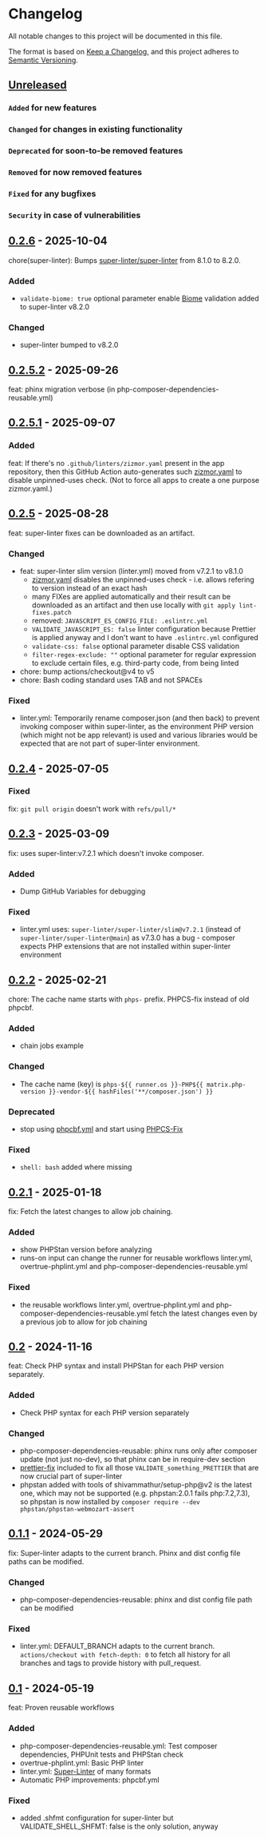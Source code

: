 # Changelog

All notable changes to this project will be documented in this file.

The format is based on [Keep a Changelog](https://keepachangelog.com/en/1.0.0/),
and this project adheres to [Semantic Versioning](https://semver.org/spec/v2.0.0.html).

## [Unreleased]

### `Added` for new features

### `Changed` for changes in existing functionality

### `Deprecated` for soon-to-be removed features

### `Removed` for now removed features

### `Fixed` for any bugfixes

### `Security` in case of vulnerabilities

## [0.2.6] - 2025-10-04

chore(super-linter): Bumps [super-linter/super-linter](https://github.com/super-linter/super-linter) from 8.1.0 to 8.2.0.

### Added

- `validate-biome: true` optional parameter enable [Biome](https://biomejs.dev/) validation added to super-linter v8.2.0

### Changed

- super-linter bumped to v8.2.0

## [0.2.5.2] - 2025-09-26

feat: phinx migration verbose (in php-composer-dependencies-reusable.yml)

## [0.2.5.1] - 2025-09-07

### Added

feat: If there's no `.github/linters/zizmor.yaml` present in the app repository, then this GitHub Action auto-generates such [zizmor.yaml](.github/linters/zizmor.yaml) to disable unpinned-uses check. (Not to force all apps to create a one purpose zizmor.yaml.)

## [0.2.5] - 2025-08-28

feat: super-linter fixes can be downloaded as an artifact.

### Changed

- feat: super-linter slim version (linter.yml) moved from v7.2.1 to v8.1.0
  - [zizmor.yaml](.github/linters/zizmor.yaml) disables the unpinned-uses check - i.e. allows refering to version instead of an exact hash
  - many FIXes are applied automatically and their result can be downloaded as an artifact and then use locally with `git apply lint-fixes.patch`
  - removed: `JAVASCRIPT_ES_CONFIG_FILE: .eslintrc.yml`
  - `VALIDATE_JAVASCRIPT_ES: false` linter configuration because Prettier is applied anyway and I don't want to have `.eslintrc.yml` configured
  - `validate-css: false` optional parameter disable CSS validation
  - `filter-regex-exclude: ""` optional parameter for regular expression to exclude certain files, e.g. third-party code, from being linted
- chore: bump actions/checkout@v4 to v5
- chore: Bash coding standard uses TAB and not SPACEs

### Fixed

- linter.yml: Temporarily rename composer.json (and then back) to prevent invoking composer within super-linter, as the environment PHP version (which might not be app relevant) is used and various libraries would be expected that are not part of super-linter environment.

## [0.2.4] - 2025-07-05

### Fixed

fix: `git pull origin` doesn't work with `refs/pull/*`

## [0.2.3] - 2025-03-09

fix: uses super-linter:v7.2.1 which doesn't invoke composer.

### Added

- Dump GitHub Variables for debugging

### Fixed

- linter.yml uses: `super-linter/super-linter/slim@v7.2.1` (instead of `super-linter/super-linter@main`) as v7.3.0 has a bug - composer expects PHP extensions that are not installed within super-linter environment

## [0.2.2] - 2025-02-21

chore: The cache name starts with `phps-` prefix. PHPCS-fix instead of old phpcbf.

### Added

- chain jobs example

### Changed

- The cache name (key) is `phps-${{ runner.os }}-PHP${{ matrix.php-version }}-vendor-${{ hashFiles('**/composer.json') }}`

### Deprecated

- stop using [phpcbf.yml](.github/workflows/phpcbf.yml) and start using [PHPCS-Fix](https://github.com/WorkOfStan/phpcs-fix/blob/main/.github/workflows/phpcs-phpcbf.yml)

### Fixed

- `shell: bash` added where missing

## [0.2.1] - 2025-01-18

fix: Fetch the latest changes to allow job chaining.

### Added

- show PHPStan version before analyzing
- runs-on input can change the runner for reusable workflows linter.yml, overtrue-phplint.yml and php-composer-dependencies-reusable.yml

### Fixed

- the reusable workflows linter.yml, overtrue-phplint.yml and php-composer-dependencies-reusable.yml fetch the latest changes even by a previous job to allow for job chaining

## [0.2] - 2024-11-16

feat: Check PHP syntax and install PHPStan for each PHP version separately.

### Added

- Check PHP syntax for each PHP version separately

### Changed

- php-composer-dependencies-reusable: phinx runs only after composer update (not just no-dev), so that phinx can be in require-dev section
- [prettier-fix](https://github.com/WorkOfStan/prettier-fix) included to fix all those `VALIDATE_something_PRETTIER` that are now crucial part of super-linter
- phpstan added with tools of shivammathur/setup-php@v2 is the latest one, which may not be supported (e.g. phpstan:2.0.1 fails php:7.2,7.3), so phpstan is now installed by `composer require --dev phpstan/phpstan-webmozart-assert`

## [0.1.1] - 2024-05-29

fix: Super-linter adapts to the current branch. Phinx and dist config file paths can be modified.

### Changed

- php-composer-dependencies-reusable: phinx and dist config file path can be modified

### Fixed

- linter.yml: DEFAULT_BRANCH adapts to the current branch. `actions/checkout with fetch-depth: 0` to fetch all history for all branches and tags to provide history with pull_request.

## [0.1] - 2024-05-19

feat: Proven reusable workflows

### Added

- php-composer-dependencies-reusable.yml: Test composer dependencies, PHPUnit tests and PHPStan check
- overtrue-phplint.yml: Basic PHP linter
- linter.yml: [Super-Linter](https://github.com/super-linter/super-linter) of many formats
- Automatic PHP improvements: phpcbf.yml

### Fixed

- added .shfmt configuration for super-linter but VALIDATE_SHELL_SHFMT: false is the only solution, anyway

[Unreleased]: https://github.com/WorkOfStan/seablast-actions/compare/v0.2.6...HEAD
[0.2.6]: https://github.com/WorkOfStan/seablast-actions/compare/v0.2.5.2...v0.2.6
[0.2.5.2]: https://github.com/WorkOfStan/seablast-actions/compare/v0.2.5.1...v0.2.5.2
[0.2.5.1]: https://github.com/WorkOfStan/seablast-actions/compare/v0.2.5...v0.2.5.1
[0.2.5]: https://github.com/WorkOfStan/seablast-actions/compare/v0.2.4...v0.2.5
[0.2.4]: https://github.com/WorkOfStan/seablast-actions/compare/v0.2.3...v0.2.4
[0.2.3]: https://github.com/WorkOfStan/seablast-actions/compare/v0.2.2...v0.2.3
[0.2.2]: https://github.com/WorkOfStan/seablast-actions/compare/v0.2.1...v0.2.2
[0.2.1]: https://github.com/WorkOfStan/seablast-actions/compare/v0.2...v0.2.1
[0.2]: https://github.com/WorkOfStan/seablast-actions/compare/v0.1.1...v0.2
[0.1.1]: https://github.com/WorkOfStan/seablast-actions/compare/v0.1...v0.1.1
[0.1]: https://github.com/WorkOfStan/seablast-actions/releases/tag/v0.1
